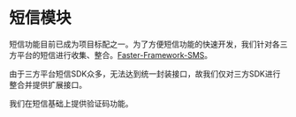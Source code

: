 # 短信模块
短信功能目前已成为项目标配之一。为了方便短信功能的快速开发，我们针对各三方平台的短信进行收集、整合。[Faster-Framework-SMS](https://github.com/faster-framework/faster-framework-sms)。

由于三方平台短信SDK众多，无法达到统一封装接口，故我们仅对三方SDK进行整合并提供扩展接口。

我们在短信基础上提供验证码功能。